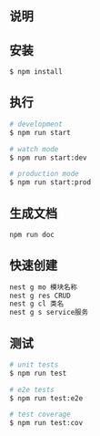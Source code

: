 

## 说明



## 安装

```bash
$ npm install
```

## 执行

```bash
# development
$ npm run start

# watch mode
$ npm run start:dev

# production mode
$ npm run start:prod
```
## 生成文档

```bash
npm run doc
```

## 快速创建

```bash
nest g mo 模块名称
nest g res CRUD
nest g cl 类名
nest g s service服务
```

## 测试

```bash
# unit tests
$ npm run test

# e2e tests
$ npm run test:e2e

# test coverage
$ npm run test:cov
```
